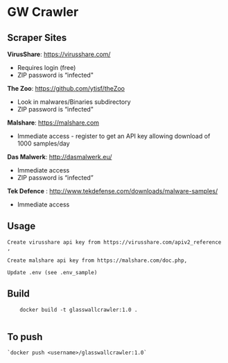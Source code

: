 # GW Crawler

## Scraper Sites 

**VirusShare**: https://virusshare.com/
  - Requires login (free)
  - ZIP password is “infected"

**The Zoo**: https://github.com/ytisf/theZoo

  - Look in malwares/Binaries subdirectory
  - ZIP password is “infected"

**Malshare**: https://malshare.com

  - Immediate access - register to get an API key allowing download of 1000 samples/day

**Das Malwerk**: http://dasmalwerk.eu/

  - Immediate access
  - ZIP password is “infected”
  
**Tek Defence** : http://www.tekdefense.com/downloads/malware-samples/
  - Immediate access

## Usage  

    Create virusshare api key from https://virusshare.com/apiv2_reference , 
    
    Create malshare api key from https://malshare.com/doc.php,
    
    Update .env (see .env_sample)
    
## Build

```
    docker build -t glasswallcrawler:1.0 .
     
```
## To push

    `docker push <username>/glasswallcrawler:1.0`











